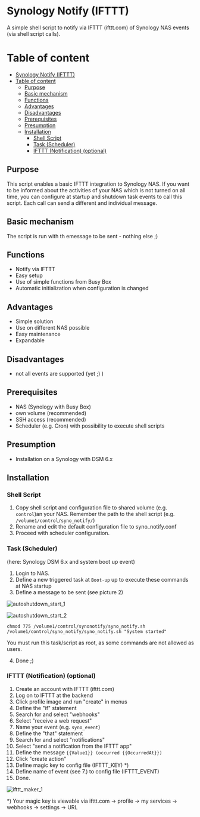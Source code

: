 # Synology Notify (IFTTT)

A simple shell script to notify via IFTTT (ifttt.com) of Synology NAS events (via shell script calls).

# Table of content
- [Synology Notify (IFTTT)](#synology-notify-ifttt)
- [Table of content](#table-of-content)
  - [Purpose](#purpose)
  - [Basic mechanism](#basic-mechanism)
  - [Functions](#functions)
  - [Advantages](#advantages)
  - [Disadvantages](#disadvantages)
  - [Prerequisites](#prerequisites)
  - [Presumption](#presumption)
  - [Installation](#installation)
    - [Shell Script](#shell-script)
    - [Task (Scheduler)](#task-scheduler)
    - [IFTTT (Notification) (optional)](#ifttt-notification-optional)


## Purpose

This script enables a basic IFTTT integration to Synology NAS. If you want to be informed about the activities of your NAS which is not turned on all time, you can configure at startup and shutdown task events to call this script. Each call can send a different and individual message.

## Basic mechanism

The script is run with th emessage to be sent - nothing else ;)

## Functions
- Notify via IFTTT
- Easy setup
- Use of simple functions from Busy Box
- Automatic initialization when configuration is changed

## Advantages
- Simple solution
- Use on different NAS possible
- Easy maintenance
- Expandable

## Disadvantages
- not all events are supported (yet ;) )


## Prerequisites
- NAS (Synology with Busy Box)
- own volume (recommended)
- SSH access (recommended)
- Scheduler (e.g. Cron) with possibility to execute shell scripts

## Presumption
- Installation on a Synology with DSM 6.x

## Installation

### Shell Script
1. Copy shell script and configuration file to shared volume (e.g. `control`)an your NAS. Remember the path to the shell script (e.g. `/volume1/control/syno_notify/`)
2. Rename and edit the default configuration file to syno_notify.conf
3. Proceed with scheduler configuration.

### Task (Scheduler)
(here: Synology DSM 6.x and system boot up event)
1. Login to NAS.
2. Define a new triggered task at `Boot-up` up to execute these commands at NAS startup
3. Define a message to be sent (see picture 2)

![autoshutdown_start_1](https://github.com/rfuehrer/syno_notify/blob/master/images/notify_start_1.png)

![autoshutdown_start_2](https://github.com/rfuehrer/syno_notify/blob/master/images/notify_start_2.png)
```
chmod 775 /volume1/control/synonotify/syno_notify.sh
/volume1/control/syno_notify/syno_notify.sh "System started"
```
You must run this task/script as root, as some commands are not allowed as users.

4. Done ;)

### IFTTT (Notification) (optional)

1. Create an account with IFTTT (ifttt.com)
2. Log on to IFTTT at the backend
3. Click profile image and run "create" in menus
4. Define the "if" statement
5. Search for and select "webhooks"
6. Select "receive a web request"
7. Name your event (e.g. `syno_event`)
8. Define the "that" statement
9. Search for and select "notifications"
10. Select "send a notification from the IFTTT app"
11. Define the message `{{Value1}} (occurred {{OccurredAt}})`
12. Click "create action"
13. Define magic key to config file (IFTTT_KEY) *)
14. Define name of event (see 7.) to config file (IFTTT_EVENT)
15. Done.

![ifttt_maker_1](https://github.com/rfuehrer/syno_notify/blob/master/images/ifttt_maker_1.png)

*) Your magic key is viewable via ifttt.com -> profile -> my services -> webhooks -> settings -> URL

